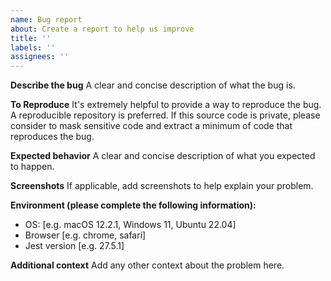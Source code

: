 ```yaml
---
name: Bug report
about: Create a report to help us improve
title: ''
labels: ''
assignees: ''
---
```


**Describe the bug**
A clear and concise description of what the bug is.

**To Reproduce**
It's extremely helpful to provide a way to reproduce the bug. A reproducible repository is preferred.
If this source code is private, please consider to mask sensitive code and extract a minimum of code that reproduces the bug.

**Expected behavior**
A clear and concise description of what you expected to happen.

**Screenshots**
If applicable, add screenshots to help explain your problem.

**Environment (please complete the following information):**

- OS: [e.g. macOS 12.2.1, Windows 11, Ubuntu 22.04]
- Browser [e.g. chrome, safari]
- Jest version [e.g. 27.5.1]

**Additional context**
Add any other context about the problem here.
